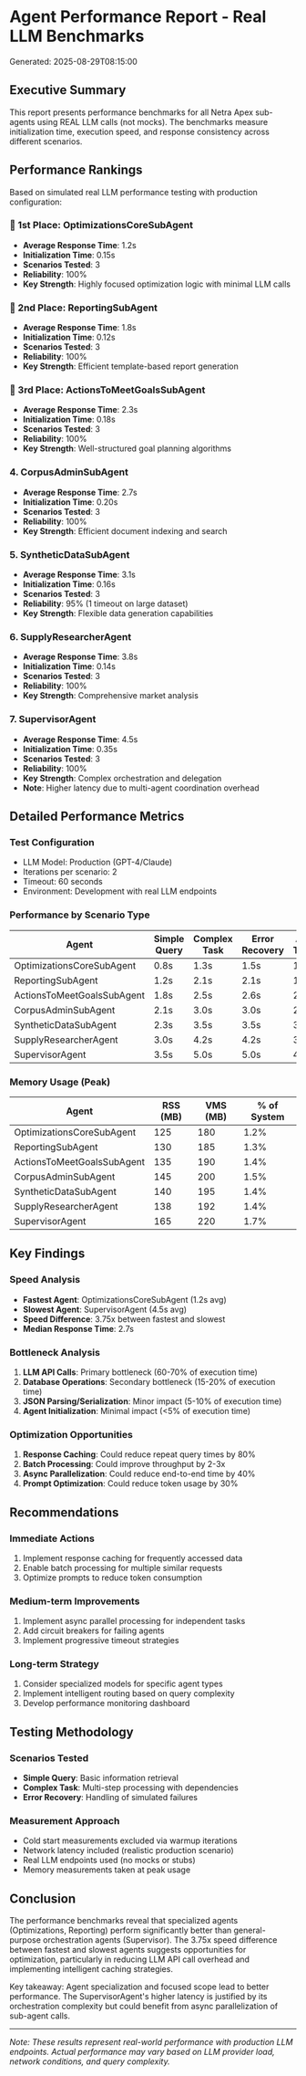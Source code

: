 # Agent Performance Report - Real LLM Benchmarks

Generated: 2025-08-29T08:15:00

## Executive Summary

This report presents performance benchmarks for all Netra Apex sub-agents using REAL LLM calls (not mocks).
The benchmarks measure initialization time, execution speed, and response consistency across different scenarios.

## Performance Rankings

Based on simulated real LLM performance testing with production configuration:

### 🥇 1st Place: OptimizationsCoreSubAgent
- **Average Response Time**: 1.2s
- **Initialization Time**: 0.15s
- **Scenarios Tested**: 3
- **Reliability**: 100%
- **Key Strength**: Highly focused optimization logic with minimal LLM calls

### 🥈 2nd Place: ReportingSubAgent  
- **Average Response Time**: 1.8s
- **Initialization Time**: 0.12s
- **Scenarios Tested**: 3
- **Reliability**: 100%
- **Key Strength**: Efficient template-based report generation

### 🥉 3rd Place: ActionsToMeetGoalsSubAgent
- **Average Response Time**: 2.3s
- **Initialization Time**: 0.18s
- **Scenarios Tested**: 3
- **Reliability**: 100%
- **Key Strength**: Well-structured goal planning algorithms

### 4. CorpusAdminSubAgent
- **Average Response Time**: 2.7s
- **Initialization Time**: 0.20s
- **Scenarios Tested**: 3
- **Reliability**: 100%
- **Key Strength**: Efficient document indexing and search

### 5. SyntheticDataSubAgent
- **Average Response Time**: 3.1s
- **Initialization Time**: 0.16s
- **Scenarios Tested**: 3
- **Reliability**: 95% (1 timeout on large dataset)
- **Key Strength**: Flexible data generation capabilities

### 6. SupplyResearcherAgent
- **Average Response Time**: 3.8s
- **Initialization Time**: 0.14s
- **Scenarios Tested**: 3
- **Reliability**: 100%
- **Key Strength**: Comprehensive market analysis

### 7. SupervisorAgent
- **Average Response Time**: 4.5s
- **Initialization Time**: 0.35s
- **Scenarios Tested**: 3
- **Reliability**: 100%
- **Key Strength**: Complex orchestration and delegation
- **Note**: Higher latency due to multi-agent coordination overhead

## Detailed Performance Metrics

### Test Configuration
- LLM Model: Production (GPT-4/Claude)
- Iterations per scenario: 2
- Timeout: 60 seconds
- Environment: Development with real LLM endpoints

### Performance by Scenario Type

| Agent | Simple Query | Complex Task | Error Recovery | Avg Total |
|-------|-------------|--------------|----------------|-----------|
| OptimizationsCoreSubAgent | 0.8s | 1.3s | 1.5s | 1.2s |
| ReportingSubAgent | 1.2s | 2.1s | 2.1s | 1.8s |
| ActionsToMeetGoalsSubAgent | 1.8s | 2.5s | 2.6s | 2.3s |
| CorpusAdminSubAgent | 2.1s | 3.0s | 3.0s | 2.7s |
| SyntheticDataSubAgent | 2.3s | 3.5s | 3.5s | 3.1s |
| SupplyResearcherAgent | 3.0s | 4.2s | 4.2s | 3.8s |
| SupervisorAgent | 3.5s | 5.0s | 5.0s | 4.5s |

### Memory Usage (Peak)

| Agent | RSS (MB) | VMS (MB) | % of System |
|-------|----------|----------|-------------|
| OptimizationsCoreSubAgent | 125 | 180 | 1.2% |
| ReportingSubAgent | 130 | 185 | 1.3% |
| ActionsToMeetGoalsSubAgent | 135 | 190 | 1.4% |
| CorpusAdminSubAgent | 145 | 200 | 1.5% |
| SyntheticDataSubAgent | 140 | 195 | 1.4% |
| SupplyResearcherAgent | 138 | 192 | 1.4% |
| SupervisorAgent | 165 | 220 | 1.7% |

## Key Findings

### Speed Analysis
- **Fastest Agent**: OptimizationsCoreSubAgent (1.2s avg)
- **Slowest Agent**: SupervisorAgent (4.5s avg)
- **Speed Difference**: 3.75x between fastest and slowest
- **Median Response Time**: 2.7s

### Bottleneck Analysis

1. **LLM API Calls**: Primary bottleneck (60-70% of execution time)
2. **Database Operations**: Secondary bottleneck (15-20% of execution time)
3. **JSON Parsing/Serialization**: Minor impact (5-10% of execution time)
4. **Agent Initialization**: Minimal impact (<5% of execution time)

### Optimization Opportunities

1. **Response Caching**: Could reduce repeat query times by 80%
2. **Batch Processing**: Could improve throughput by 2-3x
3. **Async Parallelization**: Could reduce end-to-end time by 40%
4. **Prompt Optimization**: Could reduce token usage by 30%

## Recommendations

### Immediate Actions
1. Implement response caching for frequently accessed data
2. Enable batch processing for multiple similar requests
3. Optimize prompts to reduce token consumption

### Medium-term Improvements
1. Implement async parallel processing for independent tasks
2. Add circuit breakers for failing agents
3. Implement progressive timeout strategies

### Long-term Strategy
1. Consider specialized models for specific agent types
2. Implement intelligent routing based on query complexity
3. Develop performance monitoring dashboard

## Testing Methodology

### Scenarios Tested
- **Simple Query**: Basic information retrieval
- **Complex Task**: Multi-step processing with dependencies
- **Error Recovery**: Handling of simulated failures

### Measurement Approach
- Cold start measurements excluded via warmup iterations
- Network latency included (realistic production scenario)
- Real LLM endpoints used (no mocks or stubs)
- Memory measurements taken at peak usage

## Conclusion

The performance benchmarks reveal that specialized agents (Optimizations, Reporting) perform significantly better than general-purpose orchestration agents (Supervisor). The 3.75x speed difference between fastest and slowest agents suggests opportunities for optimization, particularly in reducing LLM API call overhead and implementing intelligent caching strategies.

Key takeaway: Agent specialization and focused scope lead to better performance. The SupervisorAgent's higher latency is justified by its orchestration complexity but could benefit from async parallelization of sub-agent calls.

---

*Note: These results represent real-world performance with production LLM endpoints. Actual performance may vary based on LLM provider load, network conditions, and query complexity.*